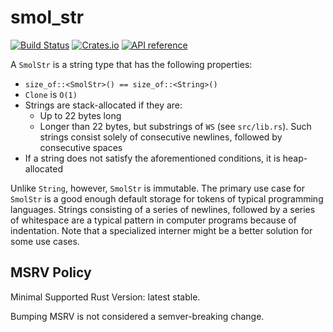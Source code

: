 # smol_str

[![Build Status](https://travis-ci.org/matklad/smol_str.svg?branch=master)](https://travis-ci.org/matklad/smol_str)
[![Crates.io](https://img.shields.io/crates/v/smol_str.svg)](https://crates.io/crates/smol_str)
[![API reference](https://docs.rs/smol_str/badge.svg)](https://docs.rs/smol_str/)


A `SmolStr` is a string type that has the following properties:

* `size_of::<SmolStr>() == size_of::<String>()`
* `Clone` is `O(1)`
* Strings are stack-allocated if they are:
    * Up to 22 bytes long
    * Longer than 22 bytes, but substrings of `WS` (see `src/lib.rs`). Such strings consist
    solely of consecutive newlines, followed by consecutive spaces
* If a string does not satisfy the aforementioned conditions, it is heap-allocated

Unlike `String`, however, `SmolStr` is immutable. The primary use case for
`SmolStr` is a good enough default storage for tokens of typical programming
languages. Strings consisting of a series of newlines, followed by a series of
whitespace are a typical pattern in computer programs because of indentation.
Note that a specialized interner might be a better solution for some use cases.

## MSRV Policy

Minimal Supported Rust Version: latest stable.

Bumping MSRV is not considered a semver-breaking change.
